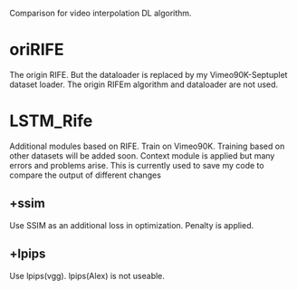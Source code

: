 Comparison for video interpolation DL algorithm.

# oriRIFE
The origin RIFE. But the dataloader is replaced by my Vimeo90K-Septuplet dataset loader. The origin RIFEm algorithm and dataloader are not used.

# LSTM_Rife
Additional modules based on RIFE. Train on Vimeo90K. Training based on other datasets will be added soon. Context module is applied but many errors and problems arise. This is currently used to save my code to compare the output of different changes

## +ssim
Use SSIM as an additional loss in optimization. Penalty is applied.

## +lpips
Use lpips(vgg). lpips(Alex) is not useable.

